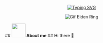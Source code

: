 <p align="center">
  <a href="https://git.io/typing-svg">
    <img src="https://readme-typing-svg.demolab.com?font=Fira+Code&pause=1000&color=FFF8FE&width=435&lines=%F0%9F%98%BC+Hey+there!+I'm+Kayky" alt="Typing SVG" />
  </a>
</p>
<p align="center">
  <img src="gifDs.gif" alt="Gif Elden Ring" />
</p>
## <img src="https://framerusercontent.com/images/aj0AMGoRdoo8Q6PJOjQAfz6w.gif" width="45"><b> About me</b>
## Hi there 👋

<!--
**KaykyADS/KaykyADS** is a ✨ _special_ ✨ repository because its `README.md` (this file) appears on your GitHub profile.

Here are some ideas to get you started:

- 🔭 I’m currently working on ...
- 🌱 I’m currently learning ...
- 👯 I’m looking to collaborate on ...
- 🤔 I’m looking for help with ...
- 💬 Ask me about ...
- 📫 How to reach me: ...
- 😄 Pronouns: ...
- ⚡ Fun fact: ...
-->
